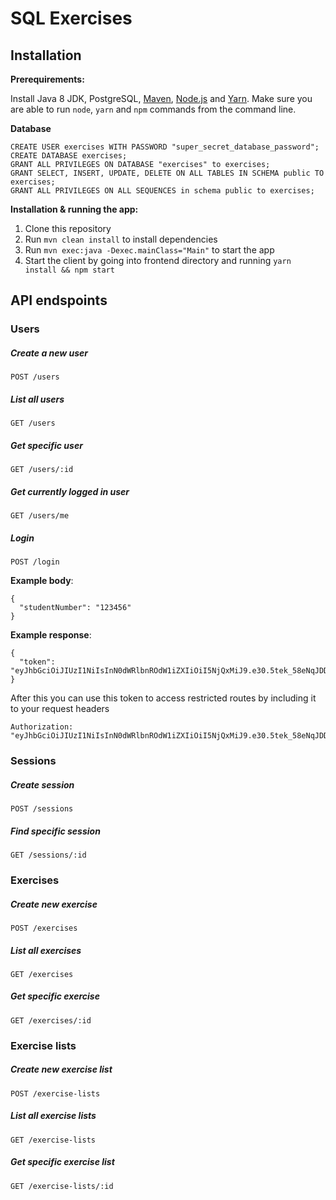 # SQL Exercises

## Installation

**Prerequirements:**

Install Java 8 JDK, PostgreSQL, [Maven](https://maven.apache.org/), [Node.js](https://nodejs.org/en/) and [Yarn](https://yarnpkg.com/en/docs/install).
Make sure you are able to run `node`, `yarn` and `npm` commands from the command line.


**Database**

```
CREATE USER exercises WITH PASSWORD "super_secret_database_password";
CREATE DATABASE exercises;
GRANT ALL PRIVILEGES ON DATABASE "exercises" to exercises;
GRANT SELECT, INSERT, UPDATE, DELETE ON ALL TABLES IN SCHEMA public TO exercises;
GRANT ALL PRIVILEGES ON ALL SEQUENCES in schema public to exercises;
```

**Installation & running the app:**

1. Clone this repository
2. Run `mvn clean install` to install dependencies
3. Run `mvn exec:java -Dexec.mainClass="Main"` to start the app
4. Start the client by going into frontend directory and running `yarn install && npm start`


## API endspoints

### Users
##### Create a new user
`POST /users`
##### List all users
`GET /users`

##### Get specific user
`GET /users/:id`

##### Get currently logged in user
`GET /users/me`

##### Login
`POST /login`

**Example body**:
```
{
  "studentNumber": "123456"
}
```

**Example response**:

```
{
  "token": "eyJhbGciOiJIUzI1NiIsInN0dWRlbnROdW1iZXIiOiI5NjQxMiJ9.e30.5tek_58eNqJDDowNsq3RsyUUySWaBC_dfeGeSsK9wi8"
}
```

After this you can use this token to access restricted routes by including it to your request headers

```
Authorization: "eyJhbGciOiJIUzI1NiIsInN0dWRlbnROdW1iZXIiOiI5NjQxMiJ9.e30.5tek_58eNqJDDowNsq3RsyUUySWaBC_dfeGeSsK9wi8"
```

### Sessions
##### Create session
`POST /sessions`

##### Find specific session
`GET /sessions/:id`

### Exercises
##### Create new exercise
`POST /exercises`

##### List all exercises
`GET /exercises`

##### Get specific exercise
`GET /exercises/:id`

### Exercise lists

##### Create new exercise list
`POST /exercise-lists`

##### List all exercise lists
`GET /exercise-lists`

##### Get specific exercise list
`GET /exercise-lists/:id`